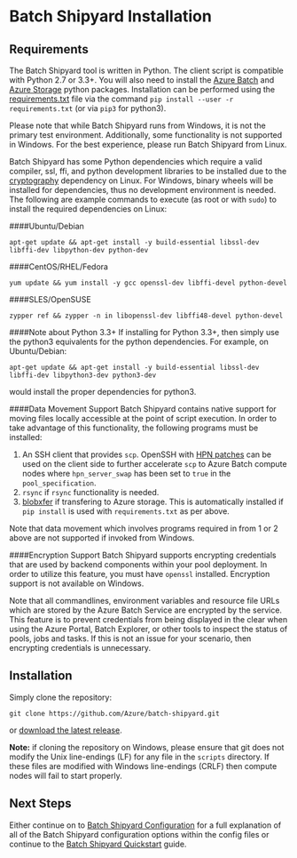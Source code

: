# Batch Shipyard Installation

## Requirements
The Batch Shipyard tool is written in Python. The client script is compatible
with Python 2.7 or 3.3+. You will also need to install the
[Azure Batch](https://pypi.python.org/pypi/azure-batch) and
[Azure Storage](https://pypi.python.org/pypi/azure-storage) python packages.
Installation can be performed using the [requirements.txt](../requirements.txt)
file via the command `pip install --user -r requirements.txt` (or via `pip3`
for python3).

Please note that while Batch Shipyard runs from Windows, it is not the
primary test environment. Additionally, some functionality is not supported
in Windows. For the best experience, please run Batch Shipyard from Linux.

Batch Shipyard has some Python dependencies which require a valid compiler,
ssl, ffi, and python development libraries to be installed due to the
[cryptography](https://pypi.python.org/pypi/cryptography) dependency on Linux.
For Windows, binary wheels will be installed for dependencies, thus no
development environment is needed. The following are example commands to
execute (as root or with `sudo`) to install the required dependencies on Linux:

####Ubuntu/Debian
```
apt-get update && apt-get install -y build-essential libssl-dev libffi-dev libpython-dev python-dev
```

####CentOS/RHEL/Fedora
```
yum update && yum install -y gcc openssl-dev libffi-devel python-devel
```

####SLES/OpenSUSE
```
zypper ref && zypper -n in libopenssl-dev libffi48-devel python-devel
```

####Note about Python 3.3+
If installing for Python 3.3+, then simply use the python3 equivalents for
the python dependencies. For example, on Ubuntu/Debian:

```
apt-get update && apt-get install -y build-essential libssl-dev libffi-dev libpython3-dev python3-dev
```

would install the proper dependencies for python3.

####Data Movement Support
Batch Shipyard contains native support for moving files locally accessible
at the point of script execution. In order to take advantage of this
functionality, the following programs must be installed:

1. An SSH client that provides `scp`. OpenSSH with
[HPN patches](http://www.psc.edu/index.php/hpn-ssh) can be used on the client
side to further accelerate `scp` to Azure Batch compute nodes where
`hpn_server_swap` has been set to `true` in the `pool_specification`.
2. `rsync` if `rsync` functionality is needed.
3. [blobxfer](https://github.com/Azure/blobxfer) if transfering to Azure
storage. This is automatically installed if `pip install` is used with
`requirements.txt` as per above.

Note that data movement which involves programs required in from 1 or 2 above
are not supported if invoked from Windows.

####Encryption Support
Batch Shipyard supports encrypting credentials that are used by backend
components within your pool deployment. In order to utilize this feature,
you must have `openssl` installed. Encryption support is not available on
Windows.

Note that all commandlines, environment variables and resource file URLs
which are stored by the Azure Batch Service are encrypted by the service.
This feature is to prevent credentials from being displayed in the clear when
using the Azure Portal, Batch Explorer, or other tools to inspect the status
of pools, jobs and tasks. If this is not an issue for your scenario, then
encrypting credentials is unnecessary.

## Installation
Simply clone the repository:

```
git clone https://github.com/Azure/batch-shipyard.git
```

or [download the latest release](https://github.com/Azure/batch-shipyard/releases).

**Note:** if cloning the repository on Windows, please ensure that git does
not modify the Unix line-endings (LF) for any file in the `scripts` directory.
If these files are modified with Windows line-endings (CRLF) then compute nodes
will fail to start properly.

## Next Steps
Either continue on to
[Batch Shipyard Configuration](10-batch-shipyard-configuration.md) for a full
explanation of all of the Batch Shipyard configuration options within the
config files or continue to the
[Batch Shipyard Quickstart](02-batch-shipyard-quickstart.md) guide.
